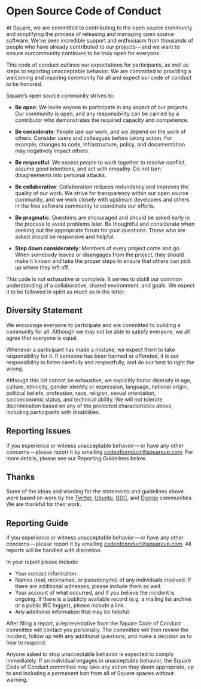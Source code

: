Open Source Code of Conduct
===========================

At Square, we are committed to contributing to the open source community and simplifying the process
of releasing and managing open source software. We’ve seen incredible support and enthusiasm from
thousands of people who have already contributed to our projects — and we want to ensure ourcommunity
continues to be truly open for everyone.

This code of conduct outlines our expectations for participants, as well as steps to reporting
unacceptable behavior. We are committed to providing a welcoming and inspiring community for all and
expect our code of conduct to be honored.

Square’s open source community strives to:

* **Be open**: We invite anyone to participate in any aspect of our projects. Our community is
  open, and any responsibility can be carried by a contributor who demonstrates the required
  capacity and competence.

* **Be considerate**: People use our work, and we depend on the work of others. Consider users and
  colleagues before taking action. For example, changes to code, infrastructure, policy, and
  documentation may negatively impact others.

* **Be respectful**: We expect people to work together to resolve conflict, assume good intentions,
  and act with empathy. Do not turn disagreements into personal attacks.

* **Be collaborative**: Collaboration reduces redundancy and improves the quality of our work. We
  strive for transparency within our open source community, and we work closely with upstream
  developers and others in the free software community to coordinate our efforts.

* **Be pragmatic**: Questions are encouraged and should be asked early in the process to avoid
  problems later. Be thoughtful and considerate when seeking out the appropriate forum for your
  questions. Those who are asked should be responsive and helpful.

* **Step down considerately**: Members of every project come and go. When somebody leaves or
  disengages from the project, they should make it known and take the proper steps to ensure that
  others can pick up where they left off.

This code is not exhaustive or complete. It serves to distill our common understanding of a
collaborative, shared environment, and goals. We expect it to be followed in spirit as much as in
the letter.

Diversity Statement
-------------------

We encourage everyone to participate and are committed to building a community for all. Although we
may not be able to satisfy everyone, we all agree that everyone is equal.

Whenever a participant has made a mistake, we expect them to take responsibility for it. If someone
has been harmed or offended, it is our responsibility to listen carefully and respectfully, and do
our best to right the wrong.

Although this list cannot be exhaustive, we explicitly honor diversity in age, culture, ethnicity,
gender identity or expression, language, national origin, political beliefs, profession, race,
religion, sexual orientation, socioeconomic status, and technical ability. We will not tolerate
discrimination based on any of the protected characteristics above, including participants with
disabilities.

Reporting Issues
----------------

If you experience or witness unacceptable behavior — or have any other concerns — please report it by
emailing [codeofconduct@squareup.com][codeofconduct_at]. For more details, please see our Reporting
Guidelines below.

Thanks
------

Some of the ideas and wording for the statements and guidelines above were based on work by the
[Twitter][twitter_coc], [Ubuntu][ubuntu_coc], [GDC][gdc_coc], and [Django][django_coc] communities.
We are thankful for their work.

Reporting Guide
---------------

If you experience or witness unacceptable behavior — or have any other concerns — please report it by
emailing [codeofconduct@squareup.com][codeofconduct_at]. All reports will be handled with
discretion.

In your report please include:

* Your contact information.
* Names (real, nicknames, or pseudonyms) of any individuals involved. If there are additional
  witnesses, please include them as well.
* Your account of what occurred, and if you believe the incident is ongoing. If there is a publicly
  available record (e.g. a mailing list archive or a public IRC logger), please include a link.
* Any additional information that may be helpful.

After filing a report, a representative from the Square Code of Conduct committee will contact you
personally. The committee will then review the incident, follow up with any additional questions,
and make a decision as to how to respond.

Anyone asked to stop unacceptable behavior is expected to comply immediately. If an individual
engages in unacceptable behavior, the Square Code of Conduct committee may take any action they deem
appropriate, up to and including a permanent ban from all of Square spaces without warning.

[codeofconduct_at]: mailto:codeofconduct@squareup.com
[twitter_coc]: https://github.com/twitter/code-of-conduct/blob/master/code-of-conduct.md
[ubuntu_coc]: https://ubuntu.com/community/code-of-conduct
[gdc_coc]: https://www.gdconf.com/code-of-conduct
[django_coc]: https://www.djangoproject.com/conduct/reporting/

